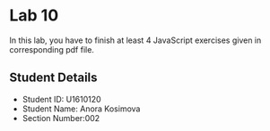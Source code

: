 # Lab 10

In this lab, you have to finish at least 4 JavaScript exercises given in corresponding pdf file. 


## Student Details

- Student ID: U1610120
- Student Name: Anora Kosimova
- Section Number:002
